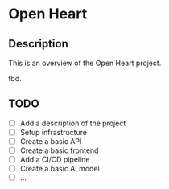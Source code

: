 # Open Heart

## Description

This is an overview of the Open Heart project.

tbd.

## TODO

- [ ] Add a description of the project
- [ ] Setup infrastructure
- [ ] Create a basic API
- [ ] Create a basic frontend
- [ ] Add a CI/CD pipeline
- [ ] Create a basic AI model
- [ ] ...